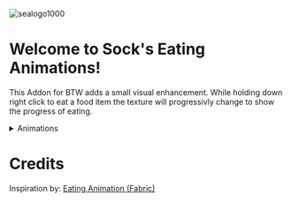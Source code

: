 ![sealogo1000](https://user-images.githubusercontent.com/25046819/139181650-6dab58d0-c3af-46b2-afc1-34f9e3adc101.png)
# Welcome to Sock's Eating Animations!

This Addon for BTW adds a small visual enhancement. While holding down right click to eat a food item the texture will progressivly change to show the progress of eating.


<details>
<summary>Animations</summary>
<br>
<img src="https://user-images.githubusercontent.com/25046819/139502571-a6ec38aa-2295-4c70-b357-03afd14efe45.gif">
</details>

# Credits

Inspiration by: [Eating Animation (Fabric)](https://www.curseforge.com/minecraft/mc-mods/eating-animation-fabric) 
